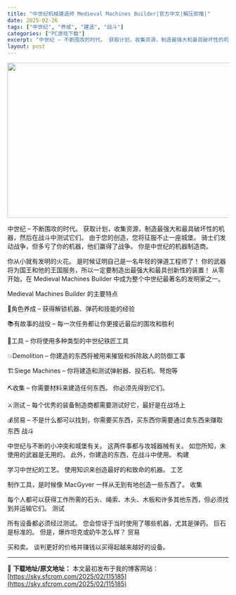 ```yaml
---
title: "中世纪机械建造师 Medieval Machines Builder|官方中文|解压即撸|"
date: 2025-02-26
tags: ["中世纪", "养成", "建造", "战斗"]
categories: ["PC游戏下载"]
excerpt: "中世纪 – 不断围攻的时代。 获取计划，收集资源，制造最强大和最具破坏性的机器，然后在战斗中测试它们。 由于您的创造，您将征服不止一座城堡。 骑士们发动战争，但多亏了你的机器，他们赢得了战争。 你是中世纪的机器制造商。 你从小就有发明的火花。 是时候证明自己是一名年轻的弹道工程师了！ 你的武器将为国&hellip;"
layout: post
---
```


<img class="aligncenter size-full wp-image-115169" src="https://sky.sfcrom.com/wp-content/uploads/2025/02/2025022607345725.webp" alt="" width="616" height="353" />

中世纪 – 不断围攻的时代。 获取计划，收集资源，制造最强大和最具破坏性的机器，然后在战斗中测试它们。 由于您的创造，您将征服不止一座城堡。 骑士们发动战争，但多亏了你的机器，他们赢得了战争。 你是中世纪的机器制造商。

你从小就有发明的火花。 是时候证明自己是一名年轻的弹道工程师了！ 你的武器将为国王和他的王国服务，所以一定要制造出最强大和最具创新性的装置！ 从零开始，在 Medieval Machines Builder 中成为整个中世纪最著名的发明家之一。

Medieval Machines Builder 的主要特点

👷角色养成 – 获得解锁机器、弹药和技能的经验

📚有故事的战役 – 每一次任务都让你更接近最后的围攻和胜利

🧰工具 – 你将使用多种类型的中世纪铁匠工具

💥Demolition – 你建造的东西将被用来摧毁和拆除敌人的防御工事

🏗️Siege Machines – 你将建造和测试弹射器、投石机、弩炮等

⛏️收集 – 你需要材料来建造任何东西。 你必须先得到它们。

⚔️测试 – 每个优秀的装备制造商都需要测试好它，最好是在战场上

💰贸易 – 不是什么都可以找到，你需要买东西，买东西你需要通过卖东西来赚取东西
战斗

中世纪与不断的小冲突和城堡有关。 这两件事都与攻城器械有关。 如您所知，未使用的武器是无用的。 此外，你建造的东西，在战斗中使用。
构建

学习中世纪的工艺。 使用知识来创造最好的和致命的机器。
工艺

制作工具，是时候像 MacGyver 一样从无到有地创造一些东西了。
收集

每个人都可以获得工作所需的石头、绳索、木头、木板和许多其他东西，但必须找到并运输它们。
测试

所有设备都必须经过测试。 您会惊讶于当时使用了哪些机器，尤其是弹药。 巨石是标准的。 但是，爆炸坦克或奶牛怎么样？
贸易

买和卖。 谈判更好的价格并赚钱以买得起越来越好的设备。

---
📖 **下载地址/原文地址：** 本文最初发布于我的博客网站：[https://sky.sfcrom.com/2025/02/115185](https://sky.sfcrom.com/2025/02/115185)
